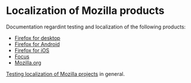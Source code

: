 # Localization of Mozilla products

Documentation regardint testing and localization of the following products:
* [Firefox for desktop](firefox_desktop/README.md)
* [Firefox for Android](firefox_android/README.md)
* [Firefox for iOS](firefox_ios/README.md)
* [Focus](focus/README.md)
* [Mozilla.org](mozilla_org/README.md)

[Testing localization of Mozilla projects](l10n_testing.md) in general.
